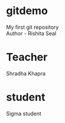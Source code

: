 # gitdemo
My first git repository 
<br>
Author - Rishita Seal

# Teacher
Shradha Khapra

# student
Sigma student